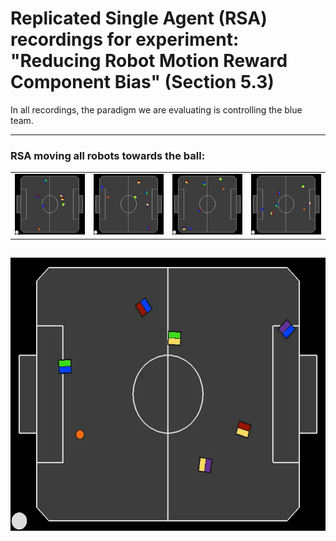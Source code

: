 # Replicated Single Agent (RSA) recordings for experiment: "Reducing Robot Motion Reward Component Bias" (Section 5.3)

In all recordings, the paradigm we are evaluating is controlling the blue team.

---
### RSA moving all robots towards the ball:
|||||
|:--:|:--:|:--:|:--:|
|![](0.webp)|![](1.webp)|![](2.webp)|![](3.webp)|
![](4.webp)
---









